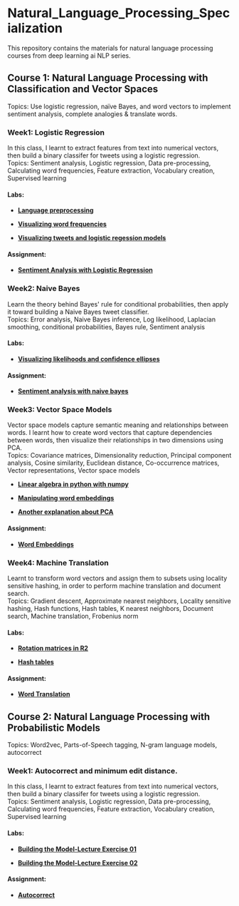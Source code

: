 # Natural_Language_Processing_Specialization
This repository contains the materials for natural language processing courses from deep learning ai NLP series.

## Course 1: Natural Language Processing with Classification and Vector Spaces 
Topics: Use logistic regression, naïve Bayes, and word vectors to implement sentiment analysis, complete analogies & translate words.

### Week1: Logistic Regression
In this class, I learnt to extract features from text into numerical vectors, then build a binary classifer for tweets using a logistic regression.  
Topics: Sentiment analysis, Logistic regression, Data pre-processing, Calculating word frequencies, Feature extraction, Vocabulary creation, Supervised learning
#### Labs:
* [**Language preprocessing**](http://htmlpreview.github.io/?https://github.com/cl3080/Natural_Language_Processing_Specialization/blob/main/NLP_with_Classification_and_Vectr_Spaces/Week1_SentimentAnalysiswithLogisticRegression/NLP_C1_W1_lecture_nb_01.html)  

* [**Visualizing word frequencies**](http://htmlpreview.github.io/?https://github.com/cl3080/Natural_Language_Processing_Specialization/blob/main/NLP_with_Classification_and_Vectr_Spaces/Week1_SentimentAnalysiswithLogisticRegression/NLP_C1_W1_lecture_nb_02.html) 

* [**Visualizing tweets and logistic regession models**](http://htmlpreview.github.io/?https://github.com/cl3080/Natural_Language_Processing_Specialization/blob/main/NLP_with_Classification_and_Vectr_Spaces/Week1_SentimentAnalysiswithLogisticRegression/NLP_C1_W1_lecture_nb_03.html)  

#### Assignment:
* [**Sentiment Analysis with Logistic Regression**](http://htmlpreview.github.io/?https://github.com/cl3080/Natural_Language_Processing_Specialization/blob/main/NLP_with_Classification_and_Vectr_Spaces/Week1_SentimentAnalysiswithLogisticRegression/C1_W1_Assignment.html)  

### Week2: Naive Bayes
Learn the theory behind Bayes' rule for conditional probabilities, then apply it toward building a Naive Bayes tweet classifier.  
Topics: Error analysis, Naive Bayes inference, Log likelihood, Laplacian smoothing, conditional probabilities, Bayes rule, Sentiment analysis
#### Labs:
* [**Visualizing likelihoods and confidence ellipses**](http://htmlpreview.github.io/?https://github.com/cl3080/Natural_Language_Processing_Specialization/blob/main/NLP_with_Classification_and_Vectr_Spaces/Week2_SentimentAnalysiswithNaiveBayes/NLP_C1_W2_lecture_nb_01.html)  

#### Assignment:
* [**Sentiment analysis with naive bayes**](http://htmlpreview.github.io/?https://github.com/cl3080/Natural_Language_Processing_Specialization/blob/main/NLP_with_Classification_and_Vectr_Spaces/Week2_SentimentAnalysiswithNaiveBayes/C1_W2_Assignment.html)  

### Week3: Vector Space Models
Vector space models capture semantic meaning and relationships between words. I learnt how to create word vectors that capture dependencies between words, then visualize their relationships in two dimensions using PCA.  
Topics: Covariance matrices, Dimensionality reduction, Principal component analysis, Cosine similarity, Euclidean distance, Co-occurrence matrices, Vector representations, Vector space models
* [**Linear algebra in python with numpy**](http://htmlpreview.github.io/?https://github.com/cl3080/Natural_Language_Processing_Specialization/blob/main/NLP_with_Classification_and_Vectr_Spaces/Week3_VectorSpaceModels/NLP_C1_W3_lecture_nb_01.html)  

* [**Manipulating word embeddings**](http://htmlpreview.github.io/?https://github.com/cl3080/Natural_Language_Processing_Specialization/blob/main/NLP_with_Classification_and_Vectr_Spaces/Week3_VectorSpaceModels/NLP_C1_W3_lecture_nb_02.html)  

* [**Another explanation about PCA**](http://htmlpreview.github.io/?https://github.com/cl3080/Natural_Language_Processing_Specialization/blob/main/NLP_with_Classification_and_Vectr_Spaces/Week3_VectorSpaceModels/NLP_C1_W3_lecture_nb_03.html)  

#### Assignment:
* [**Word Embeddings**](http://htmlpreview.github.io/?https://github.com/cl3080/Natural_Language_Processing_Specialization/blob/main/NLP_with_Classification_and_Vectr_Spaces/Week3_VectorSpaceModels/C1_W3_Assignment.html)  

### Week4: Machine Translation
Learnt to transform word vectors and assign them to subsets using locality sensitive hashing, in order to perform machine translation and document search.  
Topics: Gradient descent, Approximate nearest neighbors, Locality sensitive hashing, Hash functions, Hash tables, K nearest neighbors, Document search, Machine translation, Frobenius norm
#### Labs:
* [**Rotation matrices in R2**](http://htmlpreview.github.io/?https://github.com/cl3080/Natural_Language_Processing_Specialization/blob/main/NLP_with_Classification_and_Vectr_Spaces/Week4_MachineTranslationandDocumentSearch/NLP_C1_W4_lecture_nb_01.html)  

* [**Hash tables**](http://htmlpreview.github.io/?https://github.com/cl3080/Natural_Language_Processing_Specialization/blob/main/NLP_with_Classification_and_Vectr_Spaces/Week4_MachineTranslationandDocumentSearch/NLP_C1_W4_lecture_nb_02.html)  

#### Assignment:
* [**Word Translation**](http://htmlpreview.github.io/?https://github.com/cl3080/Natural_Language_Processing_Specialization/blob/main/NLP_with_Classification_and_Vectr_Spaces/Week4_MachineTranslationandDocumentSearch/C1_W4_Assignment.html) 


## Course 2: Natural Language Processing with Probabilistic Models
Topics: Word2vec, Parts-of-Speech tagging, N-gram language models, autocorrect

### Week1: Autocorrect and minimum edit distance.
In this class, I learnt to extract features from text into numerical vectors, then build a binary classifer for tweets using a logistic regression.  
Topics: Sentiment analysis, Logistic regression, Data pre-processing, Calculating word frequencies, Feature extraction, Vocabulary creation, Supervised learning
#### Labs:
* [**Building the Model-Lecture Exercise 01**](http://htmlpreview.github.io/?https://github.com/cl3080/Natural_Language_Processing_Specialization/blob/main/NLP_with_Probabilistic_Models/Week1_Autocorrect/NLP_C2_W1_lecture_nb_01.html)  

* [**Building the Model-Lecture Exercise 02**](http://htmlpreview.github.io/?https://github.com/cl3080/Natural_Language_Processing_Specialization/blob/main/NLP_with_Probabilistic_Models/Week1_Autocorrect/NLP_C2_W1_lecture_nb_02.html) 

#### Assignment:
* [**Autocorrect**](http://htmlpreview.github.io/?https://github.com/cl3080/Natural_Language_Processing_Specialization/blob/main/NLP_with_Probabilistic_Models/Week1_Autocorrect/C2_W1_Assignment.html) 
